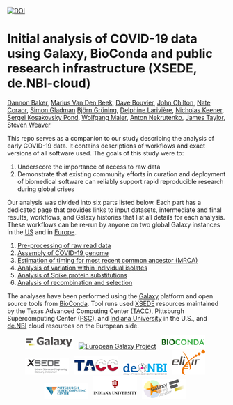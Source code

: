 
[![DOI](https://zenodo.org/badge/240286467.svg)](https://zenodo.org/badge/latestdoi/240286467)


# Initial analysis of COVID-19 data using Galaxy, BioConda and public research infrastructure (XSEDE, de.NBI-cloud)

[Dannon Baker](https://github.com/dannon),
[Marius Van Den Beek](https://github.com/mvdbeek), 
[Dave Bouvier](https://github.com/davebx),
[John Chilton](https://github.com/jmchilton), 
[Nate Coraor](https://github.com/natefoo),
[Simon Gladman](https://github.com/slugger70) 
[Björn Grüning](https://github.com/bgruening),
[Delphine Larivière](https://github.com/Delphine-L), 
[Nicholas Keener](https://github.com/nickeener), 
[Sergei Kosakovsky Pond](https://github.com/spond), 
[Wolfgang Maier](https://github.com/wm75),
[Anton Nekrutenko](https://github.com/nekrut), 
[James Taylor](https://github.com/jxtx), 
[Steven Weaver](https://github.com/stevenweaver)

This repo serves as a companion to our study describing the analysis of early COVID-19 data. It contains descriptions of workflows and exact versions of all software used. The goals of this study were to:

 1. Underscore the importance of access to raw data
 2. Demonstrate that existing community efforts in curation and deployment of biomedical software can reliably support rapid reproducible research during global crises 

Our analysis was divided into six parts listed below. Each part has a dedicated page that provides links to input datasets, intermediate and final results, workflows, and Galaxy histories that list all details for each analysis. These workflows can be re-run by anyone on two global Galaxy instances in the [US](http://usegalaxy.org) and in [Europe](http://usegalaxy.eu).

  1. [Pre-processing of raw read data](1-PreProcessing)
  2. [Assembly of COVID-19 genome](2-Assembly)
  3. [Estimation of timing for most recent common ancestor (MRCA)](3-MRCA)
  4. [Analysis of variation within individual isolates](4-Variation)
  5. [Analysis of Spike protein substitutions](5-S-analysis)
  6. [Analysis of recombination and selection](6-RecombinationSelection)

 The analyses have been performed using the [Galaxy](http://galaxyproject.org) platform and open source tools from [BioConda](https://bioconda.github.io/). Tool runs used [XSEDE](https://www.xsede.org/) resources maintained by the Texas Advanced Computing Center ([TACC](https://www.tacc.utexas.edu/)), Pittsburgh Supercomputing Center ([PSC](https://www.psc.edu/)), and [Indiana University](https://jetstream-cloud.org/) in the U.S., and [de.NBI](https://www.denbi.de/) cloud resources on the European side.

 <p align="center">
  <a href="https://galaxyproject.org">   <img src="img/galaxy_logo.png" width= "22%" alt="Galaxy Project" /></a> &nbsp; 
  <a href="https://galaxyproject.eu">    <img src="https://raw.githubusercontent.com/usegalaxy-eu/branding/master/galaxy-eu/galaxy-eu.256.png" width= "20%" alt="European Galaxy Project" /></a> &nbsp; 
  <a href="https://bioconda.org">        <img src="img/bioconda_logo.png" width="20%" alt="bioconda" /></a> &nbsp; 
  <a href="https://xsede.org">           <img src="img/xsede_logo.png" width="20%" alt="XSEDE" /></a> &nbsp;
  <a href="https://www.tacc.utexas.edu"> <img src="img/tacc_logo.png" width="20%" alt="TACC" /></a> &nbsp;
  <a href="https://www.denbi.de">        <img src="img/denbi-logo-color.svg" width="20%" alt="de.NBI" /></a> &nbsp;
  <a href="https://elixir-europe.org">   <img src="img/elixir_logo.png" width="15%" alt="ELIXIR" /></a> &nbsp;
  <a href="https://www.psc.edu">         <img src="img/psc_logo.jpg" width="20%" alt="PSC" /></a> &nbsp;
  <a href="https://www.iu.edu">          <img src="img/iu_logo.jpg" width="20%" alt="Indiana Univeristy" /></a> &nbsp;
  <a href="training.galaxyproject.org"> <img src="img/gtn_logo.png" width="20%" alt="Galaxy Training Network" /></a> &nbsp;
</p>
